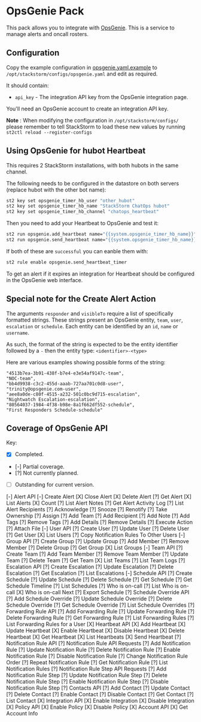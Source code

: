 # OpsGenie Pack

This pack allows you to integrate with [OpsGenie](https://www.opsgenie.com/).
This is a service to manage alerts and oncall rosters.

## Configuration

Copy the example configuration in [opsgenie.yaml.example](./opsgenie.yaml.example)
to `/opt/stackstorm/configs/opsgenie.yaml` and edit as required.

It should contain:

* `api_key` - The integration API key from the OpsGenie integration page.

You'll need an OpsGenie account to create an integration API key.

**Note** : When modifying the configuration in `/opt/stackstorm/configs/` please
           remember to tell StackStorm to load these new values by running
           `st2ctl reload --register-configs`


## Using OpsGenie for hubot Heartbeat

This requires 2 StackStorm installations, with both hubots in the same
channel.

The following needs to be configured in the datastore on both servers
(replace hubot with the other bot name):

```bash
st2 key set opsgenie_timer_hb_user "other_hubot"
st2 key set opsgenie_timer_hb_name "StackStorm ChatOps hubot"
st2 key set opsgenie_timer_hb_channel "chatops_heartbeat"
```

Then you need to add your Heartbeat to OpsGenie and test it:

```bash
st2 run opsgenie.add_heartbeat name="{{system.opsgenie_timer_hb_name}}" interval=30 enabled=true
st2 run opsgenie.send_heartbeat name="{{system.opsgenie_timer_hb_name}}"
```

If both of these are `successful` you can eanble them with:

```bash
st2 rule enable opsgenie.send_heartbeat_timer
```

To get an alert if it expires an integration for Heartbeat should be
configured in the OpsGenie web interface.

## Special note for the Create Alert Action

The arguments `responder` and `visibleTo` require a list of specifically formatted strings.  These
strings present an OpsGenie entity, `team`, `user`, `escalation` or `schedule`.  Each entity can
be identified by an `id`, `name` or `username`.

As such, the format of the string is expected to be the entity identifier followed by a `-` then the
entity type: `<identifier>-<type>`

Here are various examples showing possible forms of the string:
```
"4513b7ea-3b91-438f-b7e4-e3e54af9147c-team",
"NOC-team",
"bb4d9938-c3c2-455d-aaab-727aa701c0d8-user",
"trinity@opsgenie.com-user",
"aee8a0de-c80f-4515-a232-501c0bc9d715-escalation",
"Nightwatch Escalation-escalation",
"80564037-1984-4f38-b98e-8a1f662df552-schedule",
"First Responders Schedule-schedule"
```

## Coverage of OpsGenie API

Key:
- [X] Completed.
- [-] Partial coverage.
- [?] Not currently planned.
- [ ] Outstanding for current version.

[-] Alert API
    [-] Create Alert
    [X] Close Alert
    [X] Delete Alert
    [?] Get Alert
    [X] List Alerts
    [X] Count
    [?] List Alert Notes
    [?] Get Alert Activity Log
    [?] List Alert Recipients
    [?] Acknowledge
    [?] Snooze
    [?] Renotify
    [?] Take Ownership
    [?] Assign
    [?] Add Team
    [?] Add Recipient
    [?] Add Note
    [?] Add Tags
    [?] Remove Tags
    [?] Add Details
    [?] Remove Details
    [?] Execute Action
    [?] Attach File
[-] User API
    [?] Create User
    [?] Update User
    [?] Delete User
    [?] Get User
    [X] List Users
    [?] Copy Notification Rules To Other Users
[-] Group API
    [?] Create Group
    [?] Update Group
    [?] Add Member
    [?] Remove Member
    [?] Delete Group
    [?] Get Group
    [X] List Groups
[-] Team API
    [?] Create Team
    [?] Add Team Member
    [?] Remove Team Member
    [?] Update Team
    [?] Delete Team
    [?] Get Team
    [X] List Teams
    [?] List Team Logs
[?] Escalation API
    [?] Create Escalation
    [?] Update Escalation
    [?] Delete Escalation
    [?] Get Escalation
    [?] List Escalations
[-] Schedule API
    [?] Create Schedule
    [?] Update Schedule
    [?] Delete Schedule
    [?] Get Schedule
    [?] Get Schedule Timeline
    [?] List Schedules
    [?] Who is on-call
    [?] List Who is on-call
    [X] Who is on-call Next
    [?] Export Schedule
[?] Schedule Override API
    [?] Add Schedule Override
    [?] Update Schedule Override
    [?] Delete Schedule Override
    [?] Get Schedule Override
    [?] List Schedule Overrides
[?] Forwarding Rule API
    [?] Add Forwarding Rule
    [?] Update Forwarding Rule
    [?] Delete Forwarding Rule
    [?] Get Forwarding Rule
    [?] List Forwarding Rules
    [?] List Forwarding Rules for a User
[X] Heartbeat API
    [X] Add Heartbeat
    [X] Update Heartbeat
    [X] Enable Heartbeat
    [X] Disable Heartbeat
    [X] Delete Heartbeat
    [X] Get Heartbeat
    [X] List Heartbeats
    [X] Send Heartbeat
[?] Notification Rule API
    [?] Notification Rule API Requests
        [?] Add Notification Rule
    [?] Update Notification Rule
    [?] Delete Notification Rule
    [?] Enable Notification Rule
    [?] Disable Notification Rule
    [?] Change Notification Rule Order
    [?] Repeat Notification Rule
    [?] Get Notification Rule
    [?] List Notification Rules
    [?] Notification Rule Step API Requests
    [?] Add Notification Rule Step
        [?] Update Notification Rule Step
    [?] Delete Notification Rule Step
    [?] Enable Notification Rule Step
    [?] Disable Notification Rule Step
[?] Contacts API
    [?] Add Contact
    [?] Update Contact
    [?] Delete Contact
    [?] Enable Contact
    [?] Disable Contact
    [?] Get Contact
    [?] List Contact
[X] Integration API
    [X] Enable Integration
    [X] Disable Integration
[X] Policy API
    [X] Enable Policy
    [X] Disable Policy
[X] Account API
    [X] Get Account Info
